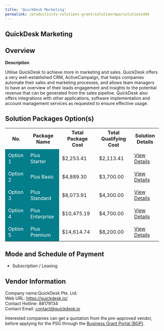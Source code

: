 ```yaml
---
title: 'QuickDesk Marketing'
permalink: /productivity-solutions-grant/solutionrepo/solution1404
---
```


## QuickDesk Marketing

## Overview

**Description**

Utilise QuickDesk to achieve more in marketing and sales. QuickDesk offers a very well-established CRM, ActiveCampaign, that helps companies automate their sales and marketing processes, and allows team managers to have an overview of their leads engagement and insights to the potential revenue that can be generated from the sales pipeline. QuickDesk also offers integrations with other applications, software implementation and account management services as requested to ensure effective usage.

## Solution Packages Option(s)

<table>
<tr>
<th><b>No.</b></th>
<th><b>Package Name</b></th>
<th><b>Total Package Cost</b></th>
<th><b>Total Qualifying Cost</b></th>
<th><b>Solution Details</b></th>
</tr>
<tr>
<td style='padding: 10px; background-color: #037E8A; color: #FFFFFF;'>Option 1</td>
<td style='padding: 10px; background-color: #037E8A; color: #FFFFFF;'>Plus Starter</td>
<td style='padding: 10px;'>$2,253.41</td>
<td style='padding: 10px;'>$2,113.41</td>
<td style='padding: 10px;'><a href='/images/psg/QuickDesk_QuickDeskMarkerting_01122023_Desensitised_Annex3_Part1.pdf' target='_blank'>View Details</a></td>
</tr>
<tr>
<td style='padding: 10px; background-color: #037E8A; color: #FFFFFF;'>Option 2</td>
<td style='padding: 10px; background-color: #037E8A; color: #FFFFFF;'>Plus Basic</td>
<td style='padding: 10px;'>$4,889.30</td>
<td style='padding: 10px;'>$3,700.00</td>
<td style='padding: 10px;'><a href='/images/psg/QuickDesk_QuickDeskMarkerting_01122023_Desensitised_Annex3_Part2.pdf' target='_blank'>View Details</a></td>
</tr>
<tr>
<td style='padding: 10px; background-color: #037E8A; color: #FFFFFF;'>Option 3</td>
<td style='padding: 10px; background-color: #037E8A; color: #FFFFFF;'>Plus Standard</td>
<td style='padding: 10px;'>$8,073.91</td>
<td style='padding: 10px;'>$4,300.00</td>
<td style='padding: 10px;'><a href='/images/psg/QuickDesk_QuickDeskMarkerting_01122023_Desensitised_Annex3_Part3.pdf' target='_blank'>View Details</a></td>
</tr>
<tr>
<td style='padding: 10px; background-color: #037E8A; color: #FFFFFF;'>Option 4</td>
<td style='padding: 10px; background-color: #037E8A; color: #FFFFFF;'>Plus Enterprise</td>
<td style='padding: 10px;'>$10,475.19</td>
<td style='padding: 10px;'>$4,700.00</td>
<td style='padding: 10px;'><a href='/images/psg/QuickDesk_QuickDeskMarkerting_01122023_Desensitised_Annex3_Part4.pdf' target='_blank'>View Details</a></td>
</tr>
<tr>
<td style='padding: 10px; background-color: #037E8A; color: #FFFFFF;'>Option 5</td>
<td style='padding: 10px; background-color: #037E8A; color: #FFFFFF;'>Plus Premium</td>
<td style='padding: 10px;'>$14,614.74</td>
<td style='padding: 10px;'>$8,200.00</td>
<td style='padding: 10px;'><a href='/images/psg/QuickDesk_QuickDeskMarkerting_01122023_Desensitised_Annex3_Part5.pdf' target='_blank'>View Details</a></td>
</tr>
</table>

## Mode and Schedule of Payment

 - Subscription / Leasing

## Vendor Information

 Company name:QuickDesk Pte. Ltd.<br>Web URL: https://quickdesk.io/ <br>Contact Hotline: 88179134 <br>Contact Email: contact@quickdesk.io 

Interested companies can get a quotation from the pre-approved vendor, before applying for the PSG through the <a href='https://www.businessgrants.gov.sg/' target='_blank' rel='noopener'>Business Grant Portal (BGP)</a>.

<script src="/jquery/resize-tables.js"></script>
